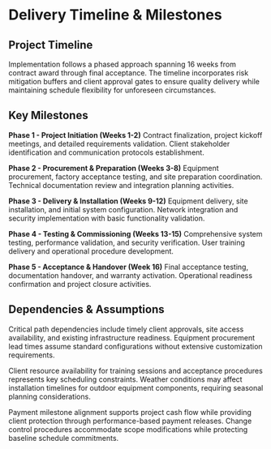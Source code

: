 # Delivery Timeline & Milestones

## Project Timeline

Implementation follows a phased approach spanning 16 weeks from contract award through final acceptance. The timeline incorporates risk mitigation buffers and client approval gates to ensure quality delivery while maintaining schedule flexibility for unforeseen circumstances.

## Key Milestones

**Phase 1 - Project Initiation (Weeks 1-2)**
Contract finalization, project kickoff meetings, and detailed requirements validation. Client stakeholder identification and communication protocols establishment.

**Phase 2 - Procurement & Preparation (Weeks 3-8)**
Equipment procurement, factory acceptance testing, and site preparation coordination. Technical documentation review and integration planning activities.

**Phase 3 - Delivery & Installation (Weeks 9-12)**
Equipment delivery, site installation, and initial system configuration. Network integration and security implementation with basic functionality validation.

**Phase 4 - Testing & Commissioning (Weeks 13-15)**
Comprehensive system testing, performance validation, and security verification. User training delivery and operational procedure development.

**Phase 5 - Acceptance & Handover (Week 16)**
Final acceptance testing, documentation handover, and warranty activation. Operational readiness confirmation and project closure activities.

## Dependencies & Assumptions

Critical path dependencies include timely client approvals, site access availability, and existing infrastructure readiness. Equipment procurement lead times assume standard configurations without extensive customization requirements.

Client resource availability for training sessions and acceptance procedures represents key scheduling constraints. Weather conditions may affect installation timelines for outdoor equipment components, requiring seasonal planning considerations.

Payment milestone alignment supports project cash flow while providing client protection through performance-based payment releases. Change control procedures accommodate scope modifications while protecting baseline schedule commitments.